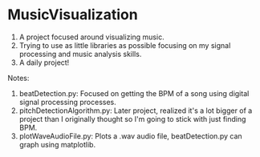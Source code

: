 # MusicVisualization

1. A project focused around visualizing music. 
2. Trying to use as little libraries as possible focusing on my signal processing and music analysis skills. 
3. A daily project! 


Notes: 
1. beatDetection.py: Focused on getting the BPM of a song using digital signal processing processes. 
2. pitchDetectionAlgorithm.py: Later project, realized it's a lot bigger of a project than I originally thought so I'm going to stick with just finding BPM.
3. plotWaveAudioFile.py: Plots a .wav audio file, beatDetection.py can graph using matplotlib.